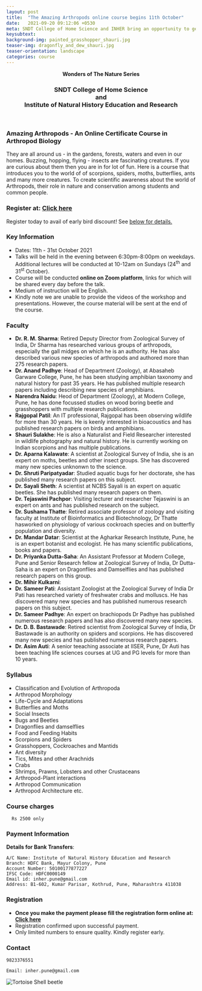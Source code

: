 ```yaml
---
layout: post
title:  "The Amazing Arthropods online course begins 11th October"
date:   2021-09-20 09:12:06 +0530
meta: SNDT College of Home Science and INHER bring an opportunity to get to know our insects and other arthropods. Your overwhelming response to our previous arthropod courses has encouraged us to continue with this informative and exciting short course on the beautiful butterflies and deadly scorpions. This introductory course covers all kinds of insects and other arthropods that inhabit our forests, farms and even our homes. Eminent experts will be speaking on array of topics at this course which is open to all. Comprising of 21 talks this completely online course will be held from 11 to 31 October 2021. Talks will be on weekday evenings and Sunday mornings.
keysubtext: 
background-img: painted_grasshopper_shauri.jpg
teaser-img: dragonfly_and_dew_shauri.jpg
teaser-orientation: landscape
categories: course
---
```


<p align="center"><b>Wonders of The Nature Series</b></p>

<h3 align="center">
SNDT College of Home Science <br />
and <br />
Institute of Natural History Education and Research<br />
</h3>
<br />

### Amazing Arthropods - An Online Certificate Course in Arthropod Biology

They are all around us - in the gardens, forests, waters and even in our homes.
Buzzing, hopping, flying - insects are fascinating creatures. If you are curious
about them then you are in for lot of fun. Here is a course that introduces you
to the world of of scorpions, spiders, moths, butterflies,  ants and
many more creatures. To create scientific awareness about the world of
Arthropods, their role in nature and conservation among students and common
people.

### Register at: <a href="https://forms.gle/75n1i7pj88ySxBxHA">Click here</a>
Register today to avail of early bird discount! See <a href="#course-charges">below for details.</a>

### Key Information ###
+ Dates: 11th - 31st October 2021
+ Talks will be held in the evening between 6:30pm-8:00pm on weekdays. Additional lectures will be conducted at 10-12am on Sundays (24<sup>th</sup> and 31<sup>st</sup> October).
+ Course will be conducted **online on Zoom platform**, links for which will be shared every day before the talk.
+ Medium of instruction will be English.
+ Kindly note we are unable to provide the videos of the workshop and presentations. However, the course material will be sent at the end of the course.

### Faculty ###

+ **Dr. R. M. Sharma**: Retired Deputy Director from Zoological Survey of India, Dr Sharma has researched various groups of arthropods, especially the gall midges on which he is an authority. He has also described various new species of arthropods and authored more than 275 research papers.
+ **Dr. Anand Padhye**: Head of Department (Zoology), at Abasaheb Garware College, Pune, he has been studying amphibian taxonomy and natural history for past 35 years. He has published multiple research papers including describing new species of amphibians.
+ **Narendra Naidu**: Heod of Department (Zoology), at Modern College, Pune, he has done focussed studies on wood boring beetle and grasshoppers with multiple research publications. 
+ **Rajgopal Patil**: An IT professional, Rajgopal has been observing wildlife for more than 30 years. He is keenly interested in bioacoustics and has published research papers on birds and amphibians. 
+ **Shauri Sulakhe**: He is also a Naturalist and Field Researcher interested in wildlife photography and natural history. He is currently working on Indian scorpions and has multiple publications. 
+ **Dr. Aparna Kalawate**: A scientist at Zoological Survey of India, she is an expert on moths, beetles and other insect groups. She has discovered many new species unknonwn to the science.
+ **Dr. Shruti Paripatyadar**: Studied aquatic bugs for her doctorate, she has published many research papers on this subject.
+ **Dr. Sayali Sheth**: A scientist at NCBS Sayali is an expert on aquatic beetles. She has published many research papers on them.
+ **Dr. Tejaswini Pachpor**: Visiting lecturer and researcher Tejaswini is an expert on ants and has published research on the subject.
+ **Dr. Sushama Thatte**: Retired associate professor of zoology and visiting faculty at Institute of Bioinformatics and Biotechnology, Dr Thatte hasworked on physiology of various cockroach species and on butterfly population and diversity.
+ **Dr. Mandar Datar**: Scientist at the Agharkar Research Institute, Pune, he is an expert botanist and ecologist. He has many scientific publications, books and papers.
+ **Dr. Priyanka Dutta-Saha**: An Assistant Professor at Modern College, Pune and  Senior Research fellow at Zoological Survey of India, Dr Dutta-Saha is an expert on Dragonflies and Damselflies and has published research papers on this group.
+ **Dr. Mihir Kulkarni**:
+ **Dr. Sameer Pati**: Assistant Zoologist at the Zoological Survey of India Dr Pati has researched variety of freshwater crabs and molluscs. He has discovered many new species and has published numerous research papers on this subject.
+ **Dr. Sameer Padhye**: An expert on brachiopods Dr Padhye has published numerous research papers and has also discovered many new species.
+ **Dr. D. B. Bastawade**: Retired scientist from Zoological Survey of India, Dr Bastawade is an authority on spiders and scorpions. He has discovered many new species and has published numerous research papers.
+ **Dr. Asim Auti**: A senior teeaching associate at IISER, Pune, Dr Auti has been teaching life sciences courses at UG and PG levels for more than 10 years.

### Syllabus
+ Classification and Evolution of Arthropoda
+ Arthropod Morphology
+ Life-Cycle and Adaptations
+ Butterflies and Moths
+ Social Insects
+ Bugs and Beetles
+ Dragonflies and damselflies
+ Food and Feeding Habits 
+ Scorpions and Spiders
+ Grasshoppers, Cockroaches and Mantids
+ Ant diversity
+ Tics, Mites and other Arachnids
+ Crabs
+ Shrimps, Prawns, Lobsters and other Crustaceans
+ Arthropod-Plant interactions
+ Arthropod Communication
+ Arthropod Architecture etc.


### Course charges
      Rs 2500 only

### Payment Information

**Details for Bank Transfers**:

    A/C Name: Institute of Natural History Education and Research
    Branch: HDFC Bank, Mayur Colony, Pune
    Account Number: 50100177877227
    IFSC Code: HDFC0000149
    Email id: inher.pune@gmail.com
    Address: B1-602, Kumar Parisar, Kothrud, Pune, Maharashtra 411038
    

### Registration
+ **Once you make the payment please fill the registration form online at: [Click here](https://forms.gle/Cixihu9xwHVkFsVF7)**
+ Registration confirmed upon successful payment.
+ Only limited numbers to ensure quality. Kindly register early.


### Contact
    9823376551
    
    Email: inher.pune@gmail.com

<img src="{{ site.base_url}}/assets/imgs/tortoise-shell-nirale.jpg" class="img-responsive" alt="Tortoise Shell beetle">
